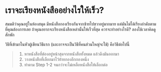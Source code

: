# เราจะเรียงหนังสืออย่างไรให้เร็ว?
สมมติว่าคุณอยู่ในห้องสมุด มีหนังสือกองเรียงกันจากซ้ายไปขวาอยู่มากมาย แต่มันไม่ได้เรียงลำดับตามที่คุณต้องการเลย ถ้าคุณอยากจะเรียงหนังสือเหล่านั้นให้เร็วที่สุด ควรจะทำอย่างไรดี? ลองใช้เวลาคิดดูสักพัก  

วิธีที่เข้ามาในหัวผู้เขียนวิธีแรก (และอาจจะเป็นวิธีที่คนส่วนใหญ่จะใช้) คือวิธีต่อไปนี้  
> 1. หาหนังสือที่ต้องอยู่หน้าสุดจากหนังสือทั้งหมด แล้วดึงมันออกมา
> 2. วางหนังสือที่เลือกมาไว้ท้ายกองอีกกองหนึ่ง
> 3. ทำตาม Step 1-2 จนกว่าจะไม่เหลือหนังสือให้เลือกต่อ
